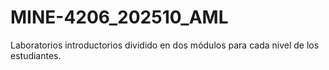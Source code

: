 # MINE-4206_202510_AML

Laboratorios introductorios dividido en dos módulos para cada nivel de los estudiantes.
